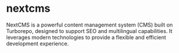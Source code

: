 # nextcms
NextCMS is a powerful content management system (CMS) built on Turborepo, designed to support SEO and multilingual capabilities. It leverages modern technologies to provide a flexible and efficient development experience.
